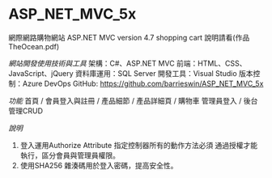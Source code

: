 # ASP_NET_MVC_5x

網際網路購物網站
ASP.NET MVC version 4.7 shopping cart 
說明請看(作品TheOcean.pdf)

*網站開發使用技術與工具*
架構：C#、ASP.NET MVC
前端：HTML、CSS、JavaScript、jQuery
資料庫運用：SQL Server
開發工具：Visual Studio 版本控制：Azure DevOps
GitHub: https://github.com/barrieswin/ASP_NET_MVC_5x

*功能*
首頁 / 會員登入與註冊 / 產品細節 / 產品詳細頁 / 購物車
管理員登入 / 後台管理CRUD

*說明*
1. 登入運用Authorize Attribute 指定控制器所有的動作方法必須
通過授權才能執行，區分會員與管理員權限。
2. 使用SHA256 雜湊碼用於登入密碼，提高安全性。
